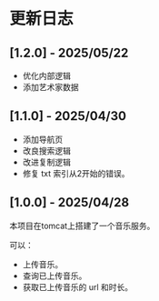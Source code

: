 # 更新日志

## [1.2.0] - 2025/05/22

- 优化内部逻辑
- 添加艺术家数据

## [1.1.0] - 2025/04/30

- 添加导航页
- 改良搜索逻辑
- 改进复制逻辑
- 修复 txt 索引从2开始的错误。

## [1.0.0] - 2025/04/28

本项目在tomcat上搭建了一个音乐服务。

可以：
- 上传音乐。
- 查询已上传音乐。
- 获取已上传音乐的 url 和时长。
